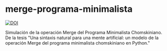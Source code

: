 # merge-programa-minimalista



[![DOI](https://zenodo.org/badge/DOI/10.5281/zenodo.1167541.svg)](https://doi.org/10.5281/zenodo.1167541)



Simulación de la operación Merge del Programa Minimalista Chomskiniano.
De la tesis "Una sintaxis natural para una mente artificial: un modelo de la operación Merge del programa minimalista chomskiniano en Python."
